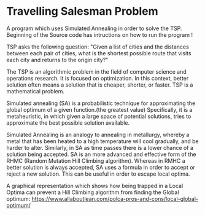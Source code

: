 # Travelling Salesman Problem 
A program which uses Simulated Annealing in order to solve the TSP.
Beginning of the Source code has intructions on how to run the program !

TSP asks the following question: "Given a list of cities and the distances between each pair of cities,
what is the shortest possible route that visits each city and returns to the origin city?"

The TSP is an algorithmic problem in the field of computer science and operations research.
It is focused on optimization. In this context, better solution often means a solution that is
cheaper, shorter, or faster. TSP is a mathematical problem.

Simulated annealing (SA) is a probabilistic technique for approximating the global optimum of a given function.(the greatest value)
Specifically, it is a metaheuristic, in which given a large space of potential solutions, tries to approximate the best possible
solution available.  

Simulated Annealing is an analogy to annealing in metallurgy, whereby a metal that has been heated to a high temperature will cool
gradually, and be harder to alter. Similarly, in SA as time passes there is a lower chance of a solution being accepted. SA is an
more advanced and effective form of the RHMC (Random Mutation Hill Climbing algorithm). Whereas in RMHC a better solution is always 
accepted, SA uses a formula in order to accept or reject a new solution. This can be useful in order to escape local optima.

A graphical representation which shows how being trapped in a Local Optima can prevent a Hill Climbing algorithm from finding the Global optimum:
https://www.allaboutlean.com/polca-pros-and-cons/local-global-optimum/
